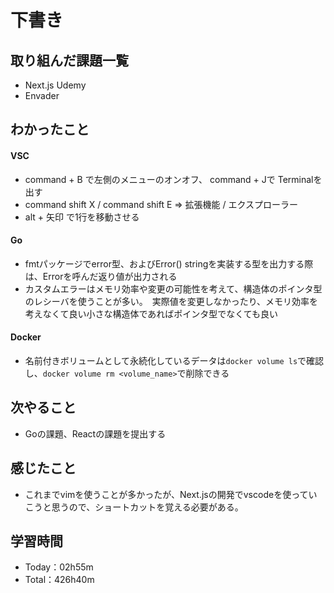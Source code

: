 # 下書き
## 取り組んだ課題一覧
- Next.js Udemy
- Envader

## わかったこと
#### VSC
- command + B で左側のメニューのオンオフ、 command + Jで Terminalを出す
- command shift X / command shift E => 拡張機能 / エクスプローラー
- alt + 矢印 で1行を移動させる

#### Go
- fmtパッケージでerror型、およびError() stringを実装する型を出力する際は、Errorを呼んだ返り値が出力される
- カスタムエラーはメモリ効率や変更の可能性を考えて、構造体のポインタ型のレシーバを使うことが多い。　実際値を変更しなかったり、メモリ効率を考えなくて良い小さな構造体であればポインタ型でなくても良い

#### Docker
- 名前付きボリュームとして永続化しているデータは`docker volume ls`で確認し、`docker volume rm <volume_name>`で削除できる

## 次やること
- Goの課題、Reactの課題を提出する

## 感じたこと
- これまでvimを使うことが多かったが、Next.jsの開発でvscodeを使っていこうと思うので、ショートカットを覚える必要がある。

## 学習時間
- Today：02h55m
- Total：426h40m
